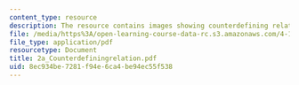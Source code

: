 ```yaml
---
content_type: resource
description: The resource contains images showing counterdefining relation.
file: /media/https%3A/open-learning-course-data-rc.s3.amazonaws.com/4-101-experiencing-architecture-studio-spring-2003/8ec934be7281f94e6ca4be94ec55f538_2a_Counterdefiningrelation.pdf
file_type: application/pdf
resourcetype: Document
title: 2a_Counterdefiningrelation.pdf
uid: 8ec934be-7281-f94e-6ca4-be94ec55f538
---
```


